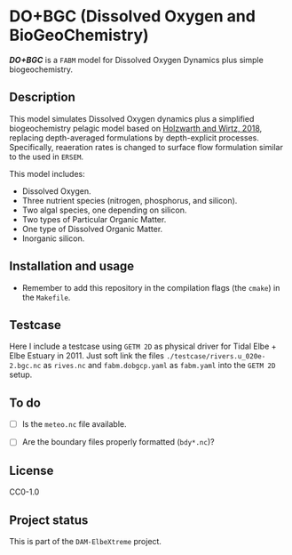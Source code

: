 # DO+BGC (Dissolved Oxygen and BioGeoChemistry)

***DO+BGC*** is a `FABM` model for Dissolved Oxygen Dynamics plus simple biogeochemistry.

## Description
This model simulates Dissolved Oxygen dynamics plus a simplified biogeochemistry pelagic model based on [Holzwarth and Wirtz, 2018](https://doi.org/10.1016/j.ecss.2018.01.020), replacing depth-averaged formulations by depth-explicit processes.
Specifically, reaeration rates is changed to surface flow formulation similar to the used in `ERSEM`. 

This model includes:

* Dissolved Oxygen.
* Three nutrient species (nitrogen, phosphorus, and silicon).
* Two algal species, one depending on silicon.
* Two types of Particular Organic Matter.
* One type of Dissolved Organic Matter.
* Inorganic silicon.

## Installation and usage

* Remember to add this repository in the compilation flags (the `cmake`) in the `Makefile`. 

## Testcase
Here I include a testcase using `GETM 2D` as physical driver for Tidal Elbe + Elbe Estuary in 2011.
Just soft link the files `./testcase/rivers.u_020e-2.bgc.nc` as `rives.nc` and `fabm.dobgcp.yaml` as `fabm.yaml` into the `GETM 2D` setup.

## To do

- [ ] Is the `meteo.nc` file available.
- [ ] Are the boundary files properly formatted (`bdy*.nc`)?


## License
CC0-1.0

## Project status
This is part of the `DAM-ElbeXtreme` project.